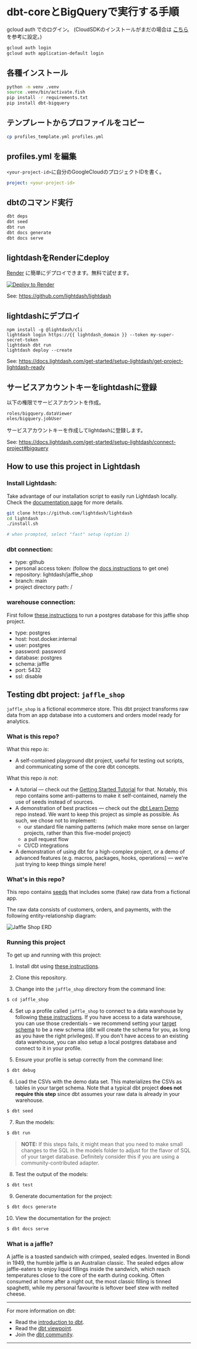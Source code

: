 # dbt-coreとBigQueryで実行する手順

gcloud auth でのログイン。 (CloudSDKのインストールがまだの場合は [こちら](https://cloud.google.com/sdk/docs/install-sdk?hl=ja) を参考に設定。)
```sh
gcloud auth login
gcloud auth application-default login
```

## 各種インストール
```sh
python -m venv .venv
source .venv/bin/activate.fish
pip install -r requirements.txt
pip install dbt-bigquery
```

## テンプレートからプロファイルをコピー
```sh
cp profiles_template.yml profiles.yml
```

## profiles.yml を編集
`<your-project-id>`に自分のGoogleCloudのプロジェクトIDを書く。
```yml
project: <your-project-id>
```

## dbtのコマンド実行
```sh
dbt deps
dbt seed
dbt run
dbt docs generate
dbt docs serve
```

## lightdashをRenderにdeploy

[Render](https://render.com) に簡単にデプロイできます。無料で試せます。

<div>
<a href="https://render.com/deploy?repo=https://github.com/lightdash/lightdash-deploy-render">
  <img src="https://render.com/images/deploy-to-render-button.svg" alt="Deploy to Render">
</a>

See: https://github.com/lightdash/lightdash

## lightdashにデプロイ

```shell
npm install -g @lightdash/cli
lightdash login https://{{ lightdash_domain }} --token my-super-secret-token
lightdash dbt run
lightdash deploy --create
```

See: https://docs.lightdash.com/get-started/setup-lightdash/get-project-lightdash-ready

## サービスアカウントキーをlightdashに登録

以下の権限でサービスアカウントを作成。
```shell
roles/bigquery.dataViewer
oles/bigquery.jobUser
```

サービスアカウントキーを作成してlightdashに登録します。

See: https://docs.lightdash.com/get-started/setup-lightdash/connect-project#bigquery




## How to use this project in Lightdash 

### Install Lightdash:
Take advantage of our installation script to easily run Lightdash locally. Check the [documentation page](https://docs.lightdash.com/get-started/setup-lightdash/install-lightdash#deploy-locally-with-our-installation-script) for more details.
```bash
git clone https://github.com/lightdash/lightdash
cd lightdash
./install.sh

# when prompted, select "fast" setup (option 1)
```

### dbt connection:

- type: github
- personal access token: (follow the [docs instructions](https://docs.lightdash.com/get-started/setup-lightdash/connect-project/#personal-access-token) to get one) 
- repository: lightdash/jaffle_shop
- branch: main
- project directory path: /

### warehouse connection:

First follow [these instructions](./docker/README.md) to run a postgres database for this jaffle shop project.

- type: postgres
- host: host.docker.internal
- user: postgres
- password: password
- database: postgres
- schema: jaffle
- port: 5432
- ssl: disable

## Testing dbt project: `jaffle_shop`

`jaffle_shop` is a fictional ecommerce store. This dbt project transforms raw data from an app database into a customers and orders model ready for analytics.

### What is this repo?
What this repo _is_:
- A self-contained playground dbt project, useful for testing out scripts, and communicating some of the core dbt concepts.

What this repo _is not_:
- A tutorial — check out the [Getting Started Tutorial](https://docs.getdbt.com/tutorial/setting-up) for that. Notably, this repo contains some anti-patterns to make it self-contained, namely the use of seeds instead of sources.
- A demonstration of best practices — check out the [dbt Learn Demo](https://github.com/fishtown-analytics/dbt-learn-demo-v2-archive) repo instead. We want to keep this project as simple as possible. As such, we chose not to implement:
    - our standard file naming patterns (which make more sense on larger projects, rather than this five-model project)
    - a pull request flow
    - CI/CD integrations
- A demonstration of using dbt for a high-complex project, or a demo of advanced features (e.g. macros, packages, hooks, operations) — we're just trying to keep things simple here!

### What's in this repo?
This repo contains [seeds](https://docs.getdbt.com/docs/building-a-dbt-project/seeds) that includes some (fake) raw data from a fictional app.

The raw data consists of customers, orders, and payments, with the following entity-relationship diagram:

![Jaffle Shop ERD](/etc/jaffle_shop_erd.png)


### Running this project
To get up and running with this project:
1. Install dbt using [these instructions](https://docs.getdbt.com/docs/installation).

2. Clone this repository.

3. Change into the `jaffle_shop` directory from the command line:
```bash
$ cd jaffle_shop
```

4. Set up a profile called `jaffle_shop` to connect to a data warehouse by following [these instructions](https://docs.getdbt.com/docs/configure-your-profile). If you have access to a data warehouse, you can use those credentials – we recommend setting your [target schema](https://docs.getdbt.com/docs/configure-your-profile#section-populating-your-profile) to be a new schema (dbt will create the schema for you, as long as you have the right privileges). If you don't have access to an existing data warehouse, you can also setup a local postgres database and connect to it in your profile.

5. Ensure your profile is setup correctly from the command line:
```bash
$ dbt debug
```

6. Load the CSVs with the demo data set. This materializes the CSVs as tables in your target schema. Note that a typical dbt project **does not require this step** since dbt assumes your raw data is already in your warehouse.
```bash
$ dbt seed
```

7. Run the models:
```bash
$ dbt run
```

> **NOTE:** If this steps fails, it might mean that you need to make small changes to the SQL in the models folder to adjust for the flavor of SQL of your target database. Definitely consider this if you are using a community-contributed adapter.

8. Test the output of the models:
```bash
$ dbt test
```

9. Generate documentation for the project:
```bash
$ dbt docs generate
```

10. View the documentation for the project:
```bash
$ dbt docs serve
```

### What is a jaffle?
A jaffle is a toasted sandwich with crimped, sealed edges. Invented in Bondi in 1949, the humble jaffle is an Australian classic. The sealed edges allow jaffle-eaters to enjoy liquid fillings inside the sandwich, which reach temperatures close to the core of the earth during cooking. Often consumed at home after a night out, the most classic filling is tinned spaghetti, while my personal favourite is leftover beef stew with melted cheese.

---
For more information on dbt:
- Read the [introduction to dbt](https://docs.getdbt.com/docs/introduction).
- Read the [dbt viewpoint](https://docs.getdbt.com/docs/about/viewpoint).
- Join the [dbt community](http://community.getdbt.com/).
---
